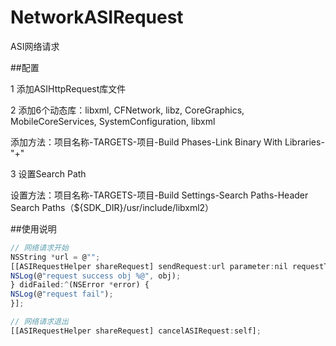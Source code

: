 # NetworkASIRequest
ASI网络请求

##配置

1 添加ASIHttpRequest库文件

2 添加6个动态库：libxml, CFNetwork, libz, CoreGraphics, MobileCoreServices, SystemConfiguration, libxml

添加方法：项目名称-TARGETS-项目-Build Phases-Link Binary With Libraries-"+"

3 设置Search Path

设置方法：项目名称-TARGETS-项目-Build Settings-Search Paths-Header Search Paths（${SDK_DIR}/usr/include/libxml2）

##使用说明

~~~ javascript
// 网络请求开始
NSString *url = @"";
[[ASIRequestHelper shareRequest] sendRequest:url parameter:nil requestType:ASIRequestPOST target:self didFinished:^(id obj) {
NSLog(@"request success obj %@", obj);
} didFailed:^(NSError *error) {
NSLog(@"request fail");
}];

// 网络请求退出
[[ASIRequestHelper shareRequest] cancelASIRequest:self];

~~~

